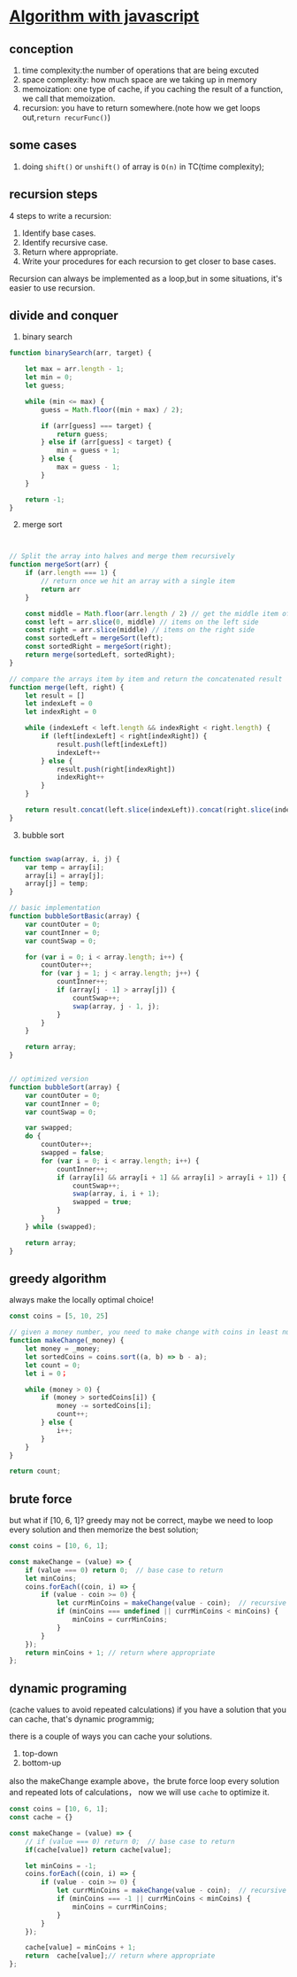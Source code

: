 # [Algorithm with javascript](https://frontendmasters.com/courses/practical-algorithms/)

## conception

1. time complexity:the number of operations that are being excuted
2. space complexity: how much space are we taking up in memory 
3. memoization: one type of cache, if you caching the result of a function, we call that memoization. 
4. recursion: you have to return somewhere.(note how we get loops out,`return recurFunc()`)

## some cases
 
1. doing `shift()` or `unshift()` of array is `O(n)` in TC(time complexity);
## recursion steps

4 steps to write a recursion:

1. Identify base cases.
2. Identify recursive case.
3. Return where appropriate.
4. Write your procedures for each recursion to get closer to base cases.

Recursion can always be implemented as a loop,but in some situations, it's easier to use recursion.


## divide and conquer

1. binary search

```js
function binarySearch(arr, target) {

    let max = arr.length - 1;
    let min = 0;
    let guess;

    while (min <= max) {
        guess = Math.floor((min + max) / 2);

        if (arr[guess] === target) {
            return guess;
        } else if (arr[guess] < target) {
            min = guess + 1;
        } else {
            max = guess - 1;
        }
    }

    return -1;
}

```

2. merge sort

```js


// Split the array into halves and merge them recursively 
function mergeSort(arr) {
    if (arr.length === 1) {
        // return once we hit an array with a single item
        return arr
    }

    const middle = Math.floor(arr.length / 2) // get the middle item of the array rounded down
    const left = arr.slice(0, middle) // items on the left side
    const right = arr.slice(middle) // items on the right side
    const sortedLeft = mergeSort(left);
    const sortedRight = mergeSort(right);
    return merge(sortedLeft, sortedRight);
}

// compare the arrays item by item and return the concatenated result
function merge(left, right) {
    let result = []
    let indexLeft = 0
    let indexRight = 0

    while (indexLeft < left.length && indexRight < right.length) {
        if (left[indexLeft] < right[indexRight]) {
            result.push(left[indexLeft])
            indexLeft++
        } else {
            result.push(right[indexRight])
            indexRight++
        }
    }

    return result.concat(left.slice(indexLeft)).concat(right.slice(indexRight))
}
```

3. bubble sort 

```js

function swap(array, i, j) {
    var temp = array[i];
    array[i] = array[j];
    array[j] = temp;
}

// basic implementation
function bubbleSortBasic(array) {
    var countOuter = 0;
    var countInner = 0;
    var countSwap = 0;

    for (var i = 0; i < array.length; i++) {
        countOuter++;
        for (var j = 1; j < array.length; j++) {
            countInner++;
            if (array[j - 1] > array[j]) {
                countSwap++;
                swap(array, j - 1, j);
            }
        }
    }

    return array;
}


// optimized version
function bubbleSort(array) {
    var countOuter = 0;
    var countInner = 0;
    var countSwap = 0;

    var swapped;
    do {
        countOuter++;
        swapped = false;
        for (var i = 0; i < array.length; i++) {
            countInner++;
            if (array[i] && array[i + 1] && array[i] > array[i + 1]) {
                countSwap++;
                swap(array, i, i + 1);
                swapped = true;
            }
        }
    } while (swapped);

    return array;
}
```

## greedy algorithm

always make the locally optimal choice!

```js
const coins = [5, 10, 25]

// given a money number, you need to make change with coins in least number
function makeChange(_money) {
    let money = _money;
    let sortedCoins = coins.sort((a, b) => b - a);
    let count = 0;
    let i = 0；

    while (money > 0) {
        if (money > sortedCoins[i]) {
            money -= sortedCoins[i];
            count++;
        } else {
            i++;
        }
    }
}

return count;
```

## brute force

but what if [10, 6, 1]? greedy may not be correct, maybe we need to loop every solution and then memorize the best solution;

```js
const coins = [10, 6, 1];

const makeChange = (value) => {  
    if (value === 0) return 0;  // base case to return
    let minCoins;
    coins.forEach((coin, i) => {
        if (value - coin >= 0) {
            let currMinCoins = makeChange(value - coin);  // recursive case to get closer to base case 
            if (minCoins === undefined || currMinCoins < minCoins) {
                minCoins = currMinCoins;
            }
        }
    });
    return minCoins + 1; // return where appropriate
};
```

## dynamic programing
(cache values to avoid repeated calculations)
if you have a solution that you can cache, that's dynamic programmig;

there is a couple of ways you can cache your solutions.

1. top-down
2. bottom-up

also the makeChange example above，the brute force loop every solution and repeated lots of calculations， now we will use `cache` to optimize it.

```js
const coins = [10, 6, 1];
const cache = {}

const makeChange = (value) => {  
    // if (value === 0) return 0;  // base case to return
    if(cache[value]) return cache[value];

    let minCoins = -1;
    coins.forEach((coin, i) => {
        if (value - coin >= 0) {
            let currMinCoins = makeChange(value - coin);  // recursive case to get closer to base case 
            if (minCoins === -1 || currMinCoins < minCoins) {
                minCoins = currMinCoins;
            }
        }
    });

    cache[value] = minCoins + 1;
    return  cache[value];// return where appropriate
};
```